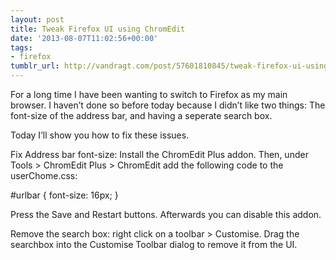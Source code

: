 ```yaml
---
layout: post
title: Tweak Firefox UI using ChromEdit
date: '2013-08-07T11:02:56+00:00'
tags:
- firefox
tumblr_url: http://vandragt.com/post/57601810845/tweak-firefox-ui-using-chromedit
---
```

For a long time I have been wanting to switch to Firefox as my main browser. I haven’t done so before today because I didn’t like two things: The font-size of the address bar, and having a seperate search box.

Today I’ll show you how to fix these issues.

Fix Address bar font-size: Install the ChromEdit Plus addon. Then, under Tools > ChromEdit Plus > ChromEdit add the following code to the userChome.css:

#urlbar { font-size: 16px; }


Press the Save and Restart buttons.  Afterwards you can disable this addon.

Remove the search box: right click on a toolbar > Customise. Drag the searchbox into the Customise Toolbar dialog to remove it from the UI.
